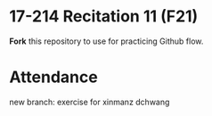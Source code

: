# 17-214 Recitation 11 (F21)
**Fork** this repository to use for practicing Github flow.

# Attendance
new branch: exercise for xinmanz
dchwang
